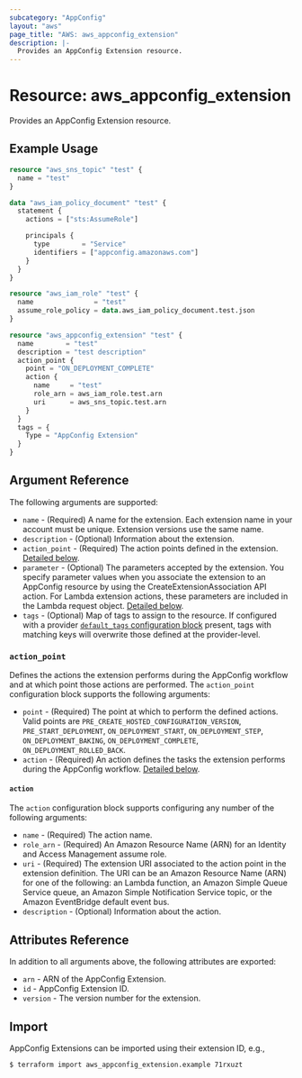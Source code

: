 ```yaml
---
subcategory: "AppConfig"
layout: "aws"
page_title: "AWS: aws_appconfig_extension"
description: |-
  Provides an AppConfig Extension resource.
---
```


# Resource: aws_appconfig_extension

Provides an AppConfig Extension resource.

## Example Usage

```terraform
resource "aws_sns_topic" "test" {
  name = "test"
}

data "aws_iam_policy_document" "test" {
  statement {
    actions = ["sts:AssumeRole"]

    principals {
      type        = "Service"
      identifiers = ["appconfig.amazonaws.com"]
    }
  }
}

resource "aws_iam_role" "test" {
  name               = "test"
  assume_role_policy = data.aws_iam_policy_document.test.json
}

resource "aws_appconfig_extension" "test" {
  name        = "test"
  description = "test description"
  action_point {
    point = "ON_DEPLOYMENT_COMPLETE"
    action {
      name     = "test"
      role_arn = aws_iam_role.test.arn
      uri      = aws_sns_topic.test.arn
    }
  }
  tags = {
    Type = "AppConfig Extension"
  }
}
```

## Argument Reference

The following arguments are supported:

* `name` - (Required) A name for the extension. Each extension name in your account must be unique. Extension versions use the same name.
* `description` - (Optional) Information about the extension.
* `action_point` - (Required) The action points defined in the extension. [Detailed below](#action_point).
* `parameter` - (Optional) The parameters accepted by the extension. You specify parameter values when you associate the extension to an AppConfig resource by using the CreateExtensionAssociation API action. For Lambda extension actions, these parameters are included in the Lambda request object. [Detailed below](#parameter).
* `tags` - (Optional) Map of tags to assign to the resource. If configured with a provider [`default_tags` configuration block](https://registry.terraform.io/providers/hashicorp/aws/latest/docs#default_tags-configuration-block) present, tags with matching keys will overwrite those defined at the provider-level.

### `action_point`

Defines the actions the extension performs during the AppConfig workflow and at which point those actions are performed. The `action_point` configuration block supports the following arguments:

* `point` - (Required) The point at which to perform the defined actions. Valid points are `PRE_CREATE_HOSTED_CONFIGURATION_VERSION`, `PRE_START_DEPLOYMENT`, `ON_DEPLOYMENT_START`, `ON_DEPLOYMENT_STEP`, `ON_DEPLOYMENT_BAKING`, `ON_DEPLOYMENT_COMPLETE`, `ON_DEPLOYMENT_ROLLED_BACK`.
* `action` - (Required) An action defines the tasks the extension performs during the AppConfig workflow. [Detailed below](#action).

#### `action`

The `action` configuration block supports configuring any number of the following arguments:

* `name` - (Required) The action name.
* `role_arn` - (Required) An Amazon Resource Name (ARN) for an Identity and Access Management assume role.
* `uri` - (Required) The extension URI associated to the action point in the extension definition. The URI can be an Amazon Resource Name (ARN) for one of the following: an Lambda function, an Amazon Simple Queue Service queue, an Amazon Simple Notification Service topic, or the Amazon EventBridge default event bus.
* `description` - (Optional) Information about the action.

## Attributes Reference

In addition to all arguments above, the following attributes are exported:

* `arn` - ARN of the AppConfig Extension.
* `id` - AppConfig Extension ID.
* `version` - The version number for the extension.

## Import

AppConfig Extensions can be imported using their extension ID, e.g.,

```
$ terraform import aws_appconfig_extension.example 71rxuzt
```
